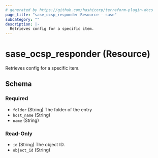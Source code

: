 ```yaml
---
# generated by https://github.com/hashicorp/terraform-plugin-docs
page_title: "sase_ocsp_responder Resource - sase"
subcategory: ""
description: |-
  Retrieves config for a specific item.
---
```


# sase_ocsp_responder (Resource)

Retrieves config for a specific item.



<!-- schema generated by tfplugindocs -->
## Schema

### Required

- `folder` (String) The folder of the entry
- `host_name` (String)
- `name` (String)

### Read-Only

- `id` (String) The object ID.
- `object_id` (String)


